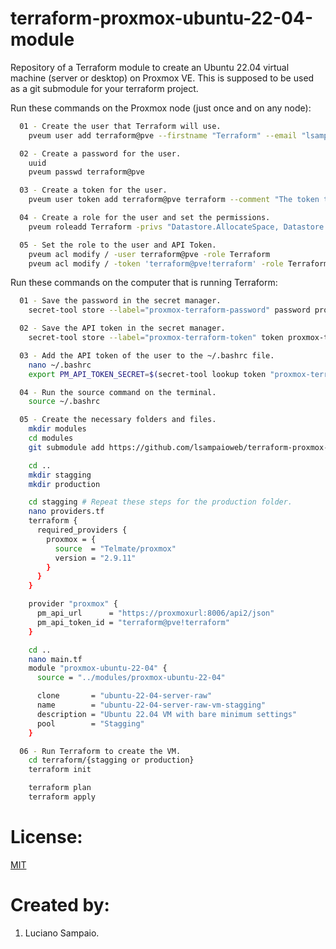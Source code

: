 # terraform-proxmox-ubuntu-22-04-module
Repository of a Terraform module to create an Ubuntu 22.04 virtual machine (server or desktop) on Proxmox VE. This is supposed to be used as a git submodule for your terraform project.

Run these commands on the Proxmox node (just once and on any node):
```bash
  01 - Create the user that Terraform will use.
    pveum user add terraform@pve --firstname "Terraform" --email "lsampaioweb@gmail.com" --comment "The user that Terraform will use."

  02 - Create a password for the user.
    uuid
    pveum passwd terraform@pve

  03 - Create a token for the user.
    pveum user token add terraform@pve terraform --comment "The token that Terraform will use."

  04 - Create a role for the user and set the permissions.
    pveum roleadd Terraform -privs "Datastore.AllocateSpace, Datastore.Audit, Group.Allocate, Pool.Audit, Pool.Allocate, Sys.Audit, Sys.Modify, VM.Allocate, VM.Audit, VM.Clone, VM.Config.CDROM, VM.Config.CPU, VM.Config.Cloudinit, VM.Config.Disk, VM.Config.HWType, VM.Config.Memory, VM.Config.Network, VM.Config.Options, VM.Console, VM.Monitor, VM.PowerMgmt" 

  05 - Set the role to the user and API Token.
    pveum acl modify / -user terraform@pve -role Terraform
    pveum acl modify / -token 'terraform@pve!terraform' -role Terraform
```

Run these commands on the computer that is running Terraform:

```bash
  01 - Save the password in the secret manager.
    secret-tool store --label="proxmox-terraform-password" password proxmox-terraform-password

  02 - Save the API token in the secret manager.
    secret-tool store --label="proxmox-terraform-token" token proxmox-terraform-token

  03 - Add the API token of the user to the ~/.bashrc file.
    nano ~/.bashrc
    export PM_API_TOKEN_SECRET=$(secret-tool lookup token "proxmox-terraform-token")

  04 - Run the source command on the terminal.
    source ~/.bashrc

  05 - Create the necessary folders and files.
    mkdir modules
    cd modules
    git submodule add https://github.com/lsampaioweb/terraform-proxmox-ubuntu-22-04-module.git proxmox-ubuntu-22-04

    cd ..
    mkdir stagging
    mkdir production

    cd stagging # Repeat these steps for the production folder.
    nano providers.tf
    terraform {
      required_providers {
        proxmox = {
          source  = "Telmate/proxmox"
          version = "2.9.11"
        }
      }
    }

    provider "proxmox" {
      pm_api_url      = "https://proxmoxurl:8006/api2/json"
      pm_api_token_id = "terraform@pve!terraform"
    }

    cd ..
    nano main.tf
    module "proxmox-ubuntu-22-04" {
      source = "../modules/proxmox-ubuntu-22-04"

      clone       = "ubuntu-22-04-server-raw"
      name        = "ubuntu-22-04-server-raw-vm-stagging"
      description = "Ubuntu 22.04 VM with bare minimum settings"
      pool        = "Stagging"
    }

  06 - Run Terraform to create the VM.
    cd terraform/{stagging or production}
    terraform init

    terraform plan
    terraform apply
```

# License:

[MIT](LICENSE "MIT License")

# Created by: 

1. Luciano Sampaio.
